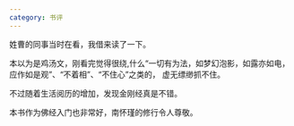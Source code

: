 ```yaml
---
category: 书评
---
```


姓曹的同事当时在看，我借来读了一下。

本以为是鸡汤文，刚看完觉得很绕,什么“一切有为法，如梦幻泡影，如露亦如电，应作如是观”、“不着相”、“不住心”之类的，
虚无缥缈抓不住。

不过随着生活阅历的增加，发现金刚经真是不错。

本书作为佛经入门也非常好，南怀瑾的修行令人尊敬。
